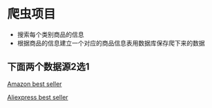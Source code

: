 # 爬虫项目

- 搜索每个类别商品的信息
- 根据商品的信息建立一个对应的商品信息表用数据库保存爬下来的数据

## 下面两个数据源2选1
[Amazon best seller](https://www.amazon.com/Best-Sellers/zgbs)

[Aliexpress best seller](https://best.aliexpress.com/)